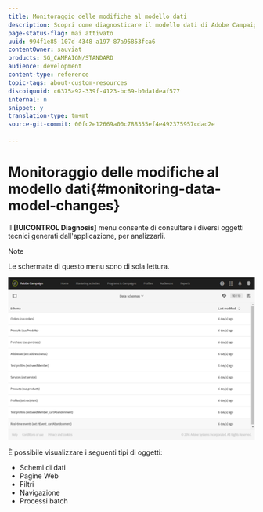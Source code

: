 ```yaml
---
title: Monitoraggio delle modifiche al modello dati
description: Scopri come diagnosticare il modello dati di Adobe Campaign.
page-status-flag: mai attivato
uuid: 994f1e85-107d-4348-a197-87a95853fca6
contentOwner: sauviat
products: SG_CAMPAIGN/STANDARD
audience: development
content-type: reference
topic-tags: about-custom-resources
discoiquuid: c6375a92-339f-4123-bc69-b0da1deaf577
internal: n
snippet: y
translation-type: tm+mt
source-git-commit: 00fc2e12669a00c788355ef4e492375957cdad2e

---
```



# Monitoraggio delle modifiche al modello dati{#monitoring-data-model-changes}

Il **[!UICONTROL Diagnosis]** menu consente di consultare i diversi oggetti tecnici generati dall'applicazione, per analizzarli.

>[!NOTE]
>
>Le schermate di questo menu sono di sola lettura.

![](assets/diagnostic.png)

È possibile visualizzare i seguenti tipi di oggetti:

* Schemi di dati
* Pagine Web
* Filtri
* Navigazione
* Processi batch

